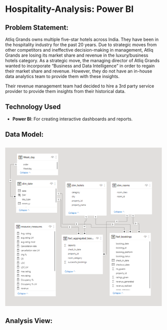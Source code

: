 # Hospitality-Analysis: Power BI

## Problem Statement:

<p> Atliq Grands owns multiple five-star hotels across India. They have been in the hospitality industry for the past 20 years. Due to strategic moves from other competitors and ineffective decision-making in management, Atliq Grands are losing its market share and revenue in the luxury/business hotels category. As a strategic move, the managing director of Atliq Grands wanted to incorporate “Business and Data Intelligence” in order to regain their market share and revenue. However, they do not have an in-house data analytics team to provide them with these insights.</p>

<p> Their revenue management team had decided to hire a 3rd party service provider to provide them insights from their historical data.</p>

## Technology Used
- **Power BI**: For creating interactive dashboards and reports.

## Data Model:

![Data model](https://github.com/Annulijo/Hospitality-Analysis/blob/main/data_model.png)
---

## Analysis View:

